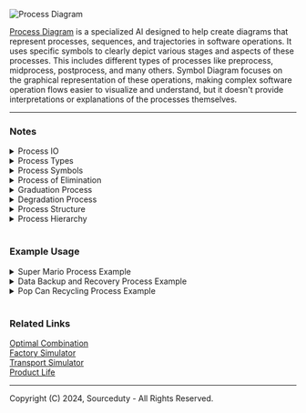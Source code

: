 ![Process Diagram](https://github.com/sourceduty/Process_Theory/assets/123030236/a42a22dc-0b99-4783-ab0a-fb40940841cd)

[Process Diagram](https://chat.openai.com/g/g-BKPxbMYJD-process-diagram) is a specialized AI designed to help create diagrams that represent processes, sequences, and trajectories in software operations. It uses specific symbols to clearly depict various stages and aspects of these processes. This includes different types of processes like preprocess, midprocess, postprocess, and many others. Symbol Diagram focuses on the graphical representation of these operations, making complex software operation flows easier to visualize and understand, but it doesn't provide interpretations or explanations of the processes themselves.

***

### Notes

<details><summary>Process IO</summary>
<br>

### Process IO

Input/output, commonly abbreviated as I/O, refers to the communication between an information processing system (such as a computer) and the outside world. It encompasses the transfer of data to and from external devices, such as keyboards, monitors, printers, storage devices, and networks. In computing, efficient I/O operations are crucial for the overall performance and usability of a system. Whether it's reading data from a disk, sending information over a network, or displaying output to a user, effective management of I/O resources is essential for ensuring smooth and responsive interactions between users and machines.

<br>    
</details>

<details><summary>Process Types</summary>
<br>

### Simple Processes

Sorting, Filtering, Summation, Counting, Searching, Conversion, Basic arithmetic operations, Copying, Concatenation, Validation, Batch Processing, Sequential Processing and Transaction Processing.

### Complex Processes

Machine learning model training, Complex algorithm optimization, System integration, Distributed computing, Data mining, Natural language processing, Image processing and computer vision, Simulation modeling, Cryptographic operations, Large-scale data analytics, Real-time Processing, Interactive Processing, Multithreading, Multiprocessing, Time Sharing, Distributed Processing and Parallel Processing.

<br>    
</details>

<details><summary>Process Symbols</summary>
<br>

These symbols can be combined and expanded to create complex diagrams that depict the flow of activities, decisions, and interactions within a software input and output process.

### Process (→)
A single process, represented by an arrow (→), signifies a linear progression from one step to the next.
```
Example: 0 → 1 → 2 → 3 → 4
```
This means that the process starts at step 0, moves to step 1, and then to step 2.

#

### Multiprocess (⇄ ⇅ ⇆ ⇇ ⇈ ⇉ ⇊)
A multiprocess involves multiple parallel activities, and it's represented using various symbols. The specific symbol denotes the synchronization or interaction between these activities.
```
Example: 0/0 ⇄ 1/1 ⇉ 2/2
```
This means there are three parallel activities (0, 1, and 2), and the symbols indicate how they interact. In this case, ⇄ suggests they interact closely, while ⇉ indicates a more separated interaction.

#

### Preprocess (↝)
A preprocess is an initial step before the main process, often used for data preparation or setup.
```
Example: 0 ↝ 1
```
This means that step 0 is a preprocessing step that leads to the main process at step 1.

#

### Midprocess (↯)
A midprocess symbolizes intermediate steps within the overall process.
```
Example: 1 ↯ 2
```
This represents an intermediate step occurring between step 1 and step 2.

#

### Postprocess (↦)
A postprocess is a step that occurs after the main process, often used for finalization or cleanup.
```
Example: 4 ↦ 5
```
This means that step 5 is a postprocessing step following step 4.

#

### Reprocess (↺)
Reprocess indicates that a step is being revisited or iterated upon.
```
Example: 3 ↺
```
This means that step 3 is revisited for reprocessing.

#

### Alternating process (⇄)
An alternating process involves steps that alternate or switch between different paths.
```
Example: (3 ⇄ 4)
```
This represents a situation where the process can alternate between step 3 and step 4.

#

### Subprocesses (⇢)
Subprocesses represent a hierarchical structure, where a main process is broken down into smaller subprocesses.
```
Example: 0 ⇢ 1 ⇢ 2 ⇢ 3
```
This signifies that there's a main process (0) that is divided into multiple subprocesses (1, 2, 3).

#

### Process interception (↗ ↙)
Process interception symbols indicate branching or decisions within the process.
```
Example: 2 ↗ 3 ↙ 4
```
This suggests that at step 2, the process can either move to step 3 or step 4 based on a decision.

#

### Optional process (↷)
An optional process is a step that may or may not be executed, depending on certain conditions.
```
Example: 3 ↷
```
This implies that step 3 is optional and may or may not be included in the process.

#

### Joint process (↭)
A joint process symbolizes the convergence of multiple paths or activities into a single path.
```
Example: (3 ↭ 4)
```
This represents a point where multiple activities (3 and 4) merge into a single path.

<br>    
</details>

<details><summary>Process of Elimination</summary>
<br>

The "Process of Elimination" is represented by a sequence of steps starting with identifying potential candidates. These candidates are then evaluated based on specific criteria. As part of a divergent process, each candidate is subsequently processed individually. The results from each are reviewed, culminating in a final decision. This methodical approach helps in systematically narrowing down options to reach a definitive conclusion.

```
Start → Identify Candidates → Evaluate Criteria → Apply Criteria (⇛) → 
Candidate 1 (↦) → Candidate 2 (↦) → Candidate 3 (↦) → 
Review Results → Final Decision
```

<br>    
</details>

<details><summary>Graduation Process</summary>
<br>

The graduation process typically involves a series of structured stages that mark the transition of students from one academic level to another, culminating in a formal ceremony. This process begins with the preprocess of meeting academic requirements, followed by application for graduation. After approval, the midprocess involves preparations for the ceremony, including gown rental and invitations. The postprocess is the graduation ceremony itself, and finally, there is an optional process for attending graduation parties or events.

```
Academic Requirements (↝) → Application for Graduation (→) → Ceremony Preparation (↯) → Graduation Ceremony (↦) → Graduation Parties (↷)
```

<br>    
</details>

<details><summary>Degradation Process</summary>
<br>

The degradation process refers to the decline or reduction in quality, effectiveness, or condition of a software system over time, typically due to factors like system use, environmental conditions, or lack of maintenance. Initially, the system operates optimally (preprocess). Over time, performance may begin to decline (midprocess), and without intervention, the system may reach a critical point of degradation (postprocess). Recovery efforts (reprocess) can be initiated if the degradation is detected early enough.

Battery degradation in electric vehicles (EVs) is a process where the battery's capacity to hold charge diminishes over time due to repeated charge and discharge cycles. The process starts with the initial operation of the battery at full capacity (preprocess). As the vehicle is used and the battery undergoes cycles, its capacity gradually decreases (midprocess). Eventually, the battery may reach a stage where it can no longer support the vehicle's range requirements (postprocess). At this stage, battery management strategies or replacement (reprocess) can be considered to restore functionality.

```
Initial Operation (↝) → Capacity Decrease (↯) → Range Inadequacy (↦) → Management/Replacement (↺)
```

<br>    
</details>

<details><summary>Process Structure</summary>
<br>

The structure of a process in software or systems engineering is designed to outline the sequential and logical order of tasks required to accomplish a specific goal. This structure often represents the flow of data and control through various stages of operation, clearly delineating the start, intermediate steps, and end of the process. It includes a series of actions or operations that may involve decision-making branches, parallel execution paths, and loops, which are strategically organized to optimize performance, maintainability, and scalability. The effective structuring of these processes is critical for ensuring that the system operates smoothly and meets its designated outcomes efficiently.

Process structure can be categorized into various levels and types, each serving distinct roles within a larger system. At the most basic level, simple processes like sorting or filtering involve straightforward, linear sequences of steps. More complex processes, such as distributed computing or machine learning model training, incorporate multiple layers that may include subprocesses and require sophisticated coordination mechanisms. Types of processes vary widely, ranging from sequential and batch processing to real-time and interactive processing. Additionally, processes can be synchronous, executing steps in a strict order, or asynchronous, allowing steps to occur independently. Understanding and designing these levels and types appropriately is essential for crafting systems that are robust, flexible, and capable of handling the demands of varied operational environments.

<br>    
</details>

<details><summary>Process Hierarchy</summary>
<br>

Process hierarchy levels and types are fundamental concepts in both software development and systems engineering, providing a structured approach to managing complex operations. At the highest level, processes may be broadly categorized into main processes, subprocesses, and auxiliary processes, each serving specific roles within the overall system. Main processes are the core functional tasks that drive the primary objectives of the system. Subprocesses break down these main tasks into smaller, more manageable units that are easier to develop, maintain, and troubleshoot. Auxiliary processes include support tasks such as logging, monitoring, and configuration, which are essential for the smooth operation but are not directly involved in the primary functional flow.

#

Here's a hierarchical representation of a complex process, utilizing the specific symbols to denote different stages and types of processes:

```
Complex Process (⇄)
   |
   ├── Preprocess (↝)
   |     ├── Data Collection (→)
   |     └── Data Cleaning (→)
   |
   ├── Main Processing (↯)
   |     ├── Distributed Computing (⇅)
   |     │     ├── Load Balancing (→)
   |     │     └── Parallel Processing (⫸)
   |     |
   |     ├── Machine Learning Model Training (↻)
   |     │     ├── Data Preprocessing (⇢)
   |     │     ├── Model Fitting (⇉)
   |     │     └── Model Validation (↷)
   |     |
   |     └── System Integration (⇈)
   |           ├── API Integration (→)
   |           └── Testing and Quality Assurance (⇛)
   |
   └── Postprocess (↦)
         ├── Data Visualization (→)
         └── Reporting (→)
```

This structure exemplifies the complexity and depth of operations that can be part of a complex software process, illustrating the use of multiple process types to achieve comprehensive results.

<br>    
</details>

#
### Example Usage

<details><summary>Super Mario Process Example</summary>
<br>

The process diagram for the Super Mario video game captures the essential gameplay loop, starting from the initial game launch to the decision to proceed to the next level or replay the current one. The game begins with the player starting up and selecting a level. Once a level is chosen, the main gameplay segment, labeled as "Play Level," unfolds through several subprocesses. These include navigating the terrain, where the player moves through the level layout, encountering various enemies in alternating patterns, and collecting essential items like coins and power-ups. Optionally, players might pass checkpoints that save their progress. Towards the end of the level, there might be a boss fight, represented as a process interception, which the player must overcome to complete the level. After defeating the boss or reaching the level's end, the game displays results and rewards, followed by a decision point where the player can choose to advance to the next level or replay the current one, illustrating an iterative nature of gameplay. This diagram effectively outlines the dynamic and interactive elements of the Super Mario gameplay experience.

```
Start Game (↝) → Select Level (→) → Play Level (↯)
  ↳ Navigate Terrain (⇢) → Encounter Enemies (⇄) → Collect Items (⇢) → Checkpoints (↷) 
  ↳ Level Boss (↖) → Complete Level (↦) → Results (↦) → Next Level/Replay (↺) → [back to Select Level (→)]
```

<br>    
</details>

<details><summary>Data Backup and Recovery Process Example</summary>
<br>

1. Preprocess: Check if backup is needed (↝).
2. Parallel Process: Back up databases and user files simultaneously (⫸).
3. Process: Verify integrity of backups (→).
4. Conditional Process: If verification fails, reprocess backup (⇏).
5. Reprocess: Redo backup process (↺).
6. Optional Process: Notify admin if multiple failures occur (↷).
7. Postprocess: Log completion (↦).

Diagram:

```
↝ Check backup needed ⫸ [Back up databases ⇆ Back up user files] → Verify backups ⇏ {If fail} ↺ Redo backup ↷ Notify admin (optional) → ↦ Log completion
```

<br>    
</details>

<details><summary>Pop Can Recycling Process Example</summary>
<br>

The recycling process for old pop cans into aluminum casting products begins with the collection of used cans, which serves as a crucial preprocessing step. Once collected, these cans undergo sorting based on material type to ensure only aluminum cans proceed to the next stages. After sorting, the cans are shredded into smaller pieces, followed by the removal of paints and other coatings, preparing them for melting. The clean aluminum shreds are then melted and formed into aluminum ingots, a key transformation point in the process. Subsequent steps include a detailed quality check of the ingots to ensure they meet required specifications. The approved ingots are then used in the manufacturing of various aluminum casting products. A final post-process quality assurance step ensures that the finished products are of high quality before they are distributed to the market. This process not only recycles waste effectively but also contributes to the sustainable production of aluminum products.

```
Collection of used pop cans ↝
   ↓
Sorting of cans based on material type →
   ↓
Shredding of aluminum cans →
   ↓
Removal of paint and other coatings →
   ↓
Melting of shredded aluminum →
   ↓
Formation of aluminum ingots ↯
   ↓
Quality checking of ingots ⇢
   ↓
Manufacturing of aluminum casting products from ingots →
   ↓
Final quality assurance of products ↦
   ↓
Distribution of finished products →
```

<br>    
</details>

#
### Related Links

[Optimal Combination](https://chat.openai.com/g/g-fiUGKO06I-optimal-combination)
<br>
[Factory Simulator](https://chat.openai.com/g/g-tYRlt7b2g-factory-simulator)
<br>
[Transport Simulator](https://chat.openai.com/g/g-TuP3NAsRB-transport-simulator)
<br>
[Product Life](https://chat.openai.com/g/g-EP0GL7BfP-product-life)

***
Copyright (C) 2024, Sourceduty - All Rights Reserved.
